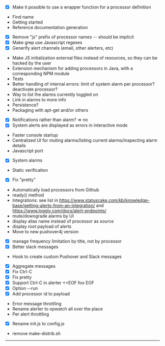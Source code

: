 * [x] Make it possible to use a wrapper function for a processor definition
* Find name
* Getting started
* Reference documentation generation
* [x] Remove "js" prefix of processor names -- should be implicit
* [x] Make grep use Javascript regexes
* [x] Generify alert channels (email, other alerters, etc)
* Make JS initialization external files instead of resources, so they can be hacked by the user
* Extension mechanism for adding processors in Java, with a corresponding NPM module
* Tests
* Better handling of internal errors: limit of system alarm per processor? deactivate processor?
* Way to list the alarms currently toggled on
* Link in alarms to more info
* Persistence?
* Packaging with apt-get and/or others
* [x] Notifications rather than alarm? => no
* [x] System alerts are displayed as errors in interactive mode
* Faster console startup
* Centralized UI for muting alarms/listing current alarms/inspecting alarm details
* Javascript port
* [x] System alarms
* Static verification
* [x] Fix "pretty"
* Automatically load processors from Github
* ready() method
* Integrations: see list in https://www.statuscake.com/kb/knowledge-base/getting-alerts-from-an-integration/ and https://www.loggly.com/docs/alert-endpoints/
* mute/downgrade alarms by UI
* display alias name instead of processor as source
* display root payload of alerts
* Move to new pushover4j version
* [x] manage frequency limitation by title, not by processor
* [x] Better slack messages
* Hook to create custom Pushover and Slack messages
* [x] Aggregate messages
* [x] Fix Ctrl-C
* [x] Fix pretty
* [x] Support Ctrl-C in alerter <<EOF foo EOF
* [x] Option --run
* [x] Add processor id to payload
* Error message throttling
* Rename alerter to opwatch all over the place
* Per alert throttling
* [x] Rename init.js to config.js
* remove make-distrib.sh

------

